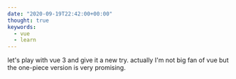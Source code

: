 ```yaml
---
date: "2020-09-19T22:42:00+00:00"
thought: true
keywords:
  - vue
  - learn
---
```


let's play with vue 3 and give it a new try. actually I'm not big fan of vue but the one-piece version is very
promising.
